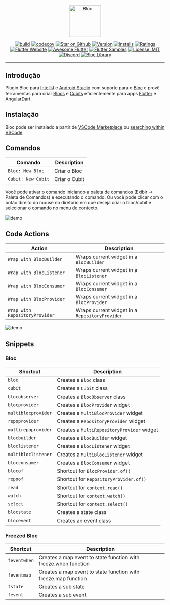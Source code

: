 <p align="center">
<img src="https://raw.githubusercontent.com/mit-73/true_bloc/master/docs/assets/bloc_logo_full.png" height="100" alt="Bloc" />
</p>

<p align="center">
<a href="https://github.com/mit-73/true_bloc/actions"><img src="https://img.shields.io/github/workflow/status/mit-73/true_bloc/build.svg?logo=github" alt="build"></a>
<a href="https://codecov.io/gh/mit-73/true_bloc"><img src="https://codecov.io/gh/mit-73/true_bloc/branch/master/graph/badge.svg" alt="codecov"></a>
<a href="https://github.com/mit-73/true_bloc"><img src="https://img.shields.io/github/stars/mit-73/true_bloc.svg?style=flat&logo=github&colorB=deeppink&label=stars" alt="Star on Github"></a>
<a href="https://marketplace.visualstudio.com/items?itemName=FelixAngelov.bloc"><img src="https://vsmarketplacebadge.apphb.com/version-short/FelixAngelov.bloc.svg" alt="Version"></a>
<a href="https://marketplace.visualstudio.com/items?itemName=FelixAngelov.bloc"><img src="https://vsmarketplacebadge.apphb.com/installs-short/FelixAngelov.bloc.svg" alt="Installs"></a>
<a href="https://marketplace.visualstudio.com/items?itemName=FelixAngelov.bloc"><img src="https://vsmarketplacebadge.apphb.com/rating-short/FelixAngelov.bloc.svg" alt="Ratings"></a>
<a href="https://flutter.dev/docs/development/data-and-backend/state-mgmt/options#bloc--rx"><img src="https://img.shields.io/badge/flutter-website-deepskyblue.svg" alt="Flutter Website"></a>
<a href="https://github.com/Solido/awesome-flutter#standard"><img src="https://img.shields.io/badge/awesome-flutter-blue.svg?longCache=true" alt="Awesome Flutter"></a>
<a href="http://fluttersamples.com"><img src="https://img.shields.io/badge/flutter-samples-teal.svg?longCache=true" alt="Flutter Samples"></a>
<a href="https://opensource.org/licenses/MIT"><img src="https://img.shields.io/badge/license-MIT-purple.svg" alt="License: MIT"></a>
<a href="https://discord.gg/true_bloc"><img src="https://img.shields.io/discord/649708778631200778.svg?logo=discord&color=blue" alt="Discord"></a>
<a href="https://github.com/mit-73/true_bloc"><img src="https://tinyurl.com/true_bloc-library" alt="Bloc Library"></a>
</p>

---

## Introdução

Plugin Bloc para [IntelliJ](https://www.jetbrains.com/idea/) e [Android Studio](https://developer.android.com/studio/) com suporte para o [Bloc](https://mit-73.github.io/true_bloc) e provê ferramentas para criar [Blocs](https://github.com/mit-73/true_bloc) e [Cubits](https://github.com/mit-73/cubit) eficientemente para apps [Flutter](https://flutter.dev/) e [AngularDart](https://angulardart.dev/).

## Instalação

Bloc pode ser instalado a partir de [VSCode Marketplace](https://marketplace.visualstudio.com/items?itemName=FelixAngelov.bloc) ou [searching within VSCode](https://code.visualstudio.com/docs/editor/extension-gallery#_search-for-an-extension).

## Comandos

| Comando            | Description   |
| ------------------ | ------------- |
| `Bloc: New Bloc`   | Criar o Bloc  |
| `Cubit: New Cubit` | Criar o Cubit |

Você pode ativar o comando iniciando a paleta de comandos (Exibir -> Paleta de Comandos) e executando o comando.
Ou você pode clicar com o botão direito do mouse no diretório em que deseja criar o bloc/cubit e selecionar o comando no menu de contexto.

![demo](https://raw.githubusercontent.com/mit-73/true_bloc/master/extensions/vscode/assets/new-bloc-usage.gif)

## Code Actions

| Action                         | Description                                    |
| ------------------------------ | ---------------------------------------------- |
| `Wrap with BlocBuilder`        | Wraps current widget in a `BlocBuilder`        |
| `Wrap with BlocListener`       | Wraps current widget in a `BlocListener`       |
| `Wrap with BlocConsumer`       | Wraps current widget in a `BlocConsumer`       |
| `Wrap with BlocProvider`       | Wraps current widget in a `BlocProvider`       |
| `Wrap with RepositoryProvider` | Wraps current widget in a `RepositoryProvider` |

![demo](https://raw.githubusercontent.com/mit-73/true_bloc/master/extensions/vscode/assets/wrap-with-usage.gif)

## Snippets

### Bloc

| Shortcut            | Description                                |
| ------------------- | ------------------------------------------ |
| `bloc`              | Creates a `Bloc` class                     |
| `cubit`             | Creates a `Cubit` class                    |
| `blocobserver`      | Creates a `BlocObserver` class             |
| `blocprovider`      | Creates a `BlocProvider` widget            |
| `multiblocprovider` | Creates a `MultiBlocProvider` widget       |
| `repoprovider`      | Creates a `RepositoryProvider` widget      |
| `multirepoprovider` | Creates a `MultiRepositoryProvider` widget |
| `blocbuilder`       | Creates a `BlocBuilder` widget             |
| `bloclistener`      | Creates a `BlocListener` widget            |
| `multibloclistener` | Creates a `MultiBlocListener` widget       |
| `blocconsumer`      | Creates a `BlocConsumer` widget            |
| `blocof`            | Shortcut for `BlocProvider.of()`           |
| `repoof`            | Shortcut for `RepositoryProvider.of()`     |
| `read`              | Shortcut for `context.read()`              |
| `watch`             | Shortcut for `context.watch()`             |
| `select`            | Shortcut for `context.select()`            |
| `blocstate`         | Creates a state class                      |
| `blocevent`         | Creates an event class                     |

### Freezed Bloc

| Shortcut     | Description                                                     |
| ------------ | --------------------------------------------------------------- |
| `feventwhen` | Creates a map event to state function with freeze.when function |
| `feventmap`  | Creates a map event to state function with freeze.map function  |
| `fstate`     | Creates a sub state                                             |
| `fevent`     | Creates a sub event                                             |
